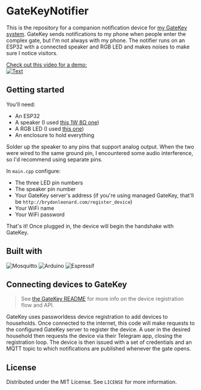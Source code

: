 # GateKeyNotifier

This is the repository for a companion notification device for [my GateKey system](https://github.com/BrydonLeonard/GateKey). GateKey sends notifications to my phone when people enter the complex gate, but I'm not always with my phone. The notifier runs on an ESP32 with a connected speaker and RGB LED and makes noises to make sure I notice visitors.

[Check out this video for a demo:<br>![Text](https://i9.ytimg.com/vi_webp/vIo5TjSl2mE/mq3.webp?sqp=CIS4hqwG-oaymwEmCMACELQB8quKqQMa8AEB-AH-CYAC0AWKAgwIABABGGUgZShlMA8=&rs=AOn4CLB76NAKfqJSb7nVhhOxRZ488HbPYQ)](https://www.youtube.com/watch?v=vIo5TjSl2mE)

## Getting started

You'll need:
- An ESP32
- A speaker (I used [this 1W 8Ω one](https://www.communica.co.za/products/spkr-0-86in-1w-8ohm-22x3mm?utm_source=www.communica.co.za&variant=31669372649545&sfdr_ptcid=31591_617_647087485&sfdr_hash=501cbb957f2f52f7bc093e828bba42e2&gclid=Cj0KCQiAm4WsBhCiARIsAEJIEzWwhFusAfHJxz44kNoDhU6De-1eAeK3aY7RR87a5oOFb1NngHdC2iUaAsVrEALw_wcB))
- A RGB LED (I used [this one](https://www.communica.co.za/products/bmt-rgb-led-4p-5mm-c-cath-10-pk?variant=39397074403401))
- An enclosure to hold everything

Solder up the speaker to any pins that support analog output. When the two were wired to the same ground pin, I encountered some audio interference, so I'd recommend using separate pins.

In `main.cpp` configure:
- The three LED pin numbers
- The speaker pin number
- Your GateKey server's address (if you're using managed GateKey, that'll be `http://brydonleonard.com/register_device`)
- Your WiFi name
- Your WiFi password

That's it! Once plugged in, the device will begin the handshake with GateKey.



## Built with 

![Mosquitto](https://img.shields.io/badge/mosquitto-%233C5280.svg?style=for-the-badge&logo=eclipsemosquitto&logoColor=white) ![Arduino](https://img.shields.io/badge/-Arduino-00979D?style=for-the-badge&logo=Arduino&logoColor=white) ![Espressif](https://img.shields.io/badge/espressif-E7352C.svg?style=for-the-badge&logo=espressif&logoColor=white)

## Connecting devices to GateKey

> See [the GateKey README](https://github.com/BrydonLeonard/GateKey/blob/mainline/README.md) for more info on the device registration flow and API.

GateKey uses passworldess device registration to add devices to households. Once connected to the internet, this code will make requests to the configured GateKey server to register the device. A user in the desired household then requests the device via their Telegram app, closing the registration loop. The device is then issued with a set of credentials and an MQTT topic to which notifications are published whenever the gate opens.

## License

Distributed under the MIT License. See `LICENSE` for more information.
